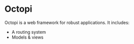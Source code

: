 # Octopi
Octopi is a web framework for robust applications.  It includes:

- A routing system
- Models & views